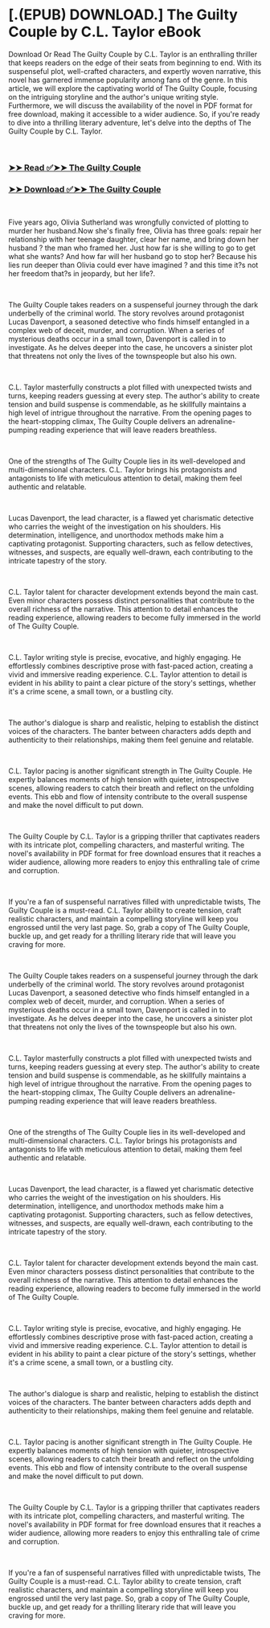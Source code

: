 # [.(EPUB) DOWNLOAD.] The Guilty Couple by C.L. Taylor eBook

<p>Download Or Read The Guilty Couple by C.L. Taylor is an enthralling thriller that keeps readers on the edge of their seats from beginning to end. With its suspenseful plot, well-crafted characters, and expertly woven narrative, this novel has garnered immense popularity among fans of the genre. In this article, we will explore the captivating world of The Guilty Couple, focusing on the intriguing storyline and the author's unique writing style. Furthermore, we will discuss the availability of the novel in PDF format for free download, making it accessible to a wider audience. So, if you're ready to dive into a thrilling literary adventure, let's delve into the depths of The Guilty Couple by C.L. Taylor.</p>
<p>&nbsp;</p>

### [➤➤ Read ✅➤➤ The Guilty Couple](https://pdfwebsitebooks.blogspot.com/id/58684151)

### [➤➤ Download ✅➤➤ The Guilty Couple](https://pdfwebsitebooks.blogspot.com/id/58684151)

<p>&nbsp;</p>
<p>Five years ago, Olivia Sutherland was wrongfully convicted of plotting to murder her husband.Now she's finally free, Olivia has three goals: repair her relationship with her teenage daughter, clear her name, and bring down her husband ? the man who framed her. Just how far is she willing to go to get what she wants? And how far will her husband go to stop her? Because his lies run deeper than Olivia could ever have imagined ? and this time it?s not her freedom that?s in jeopardy, but her life?.</p>
<p>&nbsp;</p>
<p>The Guilty Couple takes readers on a suspenseful journey through the dark underbelly of the criminal world. The story revolves around protagonist Lucas Davenport, a seasoned detective who finds himself entangled in a complex web of deceit, murder, and corruption. When a series of mysterious deaths occur in a small town, Davenport is called in to investigate. As he delves deeper into the case, he uncovers a sinister plot that threatens not only the lives of the townspeople but also his own.</p>
<p>&nbsp;</p>
<p>C.L. Taylor masterfully constructs a plot filled with unexpected twists and turns, keeping readers guessing at every step. The author's ability to create tension and build suspense is commendable, as he skillfully maintains a high level of intrigue throughout the narrative. From the opening pages to the heart-stopping climax, The Guilty Couple delivers an adrenaline-pumping reading experience that will leave readers breathless.</p>
<p>&nbsp;</p>
<p>One of the strengths of The Guilty Couple lies in its well-developed and multi-dimensional characters. C.L. Taylor brings his protagonists and antagonists to life with meticulous attention to detail, making them feel authentic and relatable.</p>
<p>&nbsp;</p>
<p>Lucas Davenport, the lead character, is a flawed yet charismatic detective who carries the weight of the investigation on his shoulders. His determination, intelligence, and unorthodox methods make him a captivating protagonist. Supporting characters, such as fellow detectives, witnesses, and suspects, are equally well-drawn, each contributing to the intricate tapestry of the story.</p>
<p>&nbsp;</p>
<p>C.L. Taylor talent for character development extends beyond the main cast. Even minor characters possess distinct personalities that contribute to the overall richness of the narrative. This attention to detail enhances the reading experience, allowing readers to become fully immersed in the world of The Guilty Couple.</p>
<p>&nbsp;</p>
<p>C.L. Taylor writing style is precise, evocative, and highly engaging. He effortlessly combines descriptive prose with fast-paced action, creating a vivid and immersive reading experience. C.L. Taylor attention to detail is evident in his ability to paint a clear picture of the story's settings, whether it's a crime scene, a small town, or a bustling city.</p>
<p>&nbsp;</p>
<p>The author's dialogue is sharp and realistic, helping to establish the distinct voices of the characters. The banter between characters adds depth and authenticity to their relationships, making them feel genuine and relatable.</p>
<p>&nbsp;</p>
<p>C.L. Taylor pacing is another significant strength in The Guilty Couple. He expertly balances moments of high tension with quieter, introspective scenes, allowing readers to catch their breath and reflect on the unfolding events. This ebb and flow of intensity contribute to the overall suspense and make the novel difficult to put down.</p>
<p>&nbsp;</p>
<p>The Guilty Couple by C.L. Taylor is a gripping thriller that captivates readers with its intricate plot, compelling characters, and masterful writing. The novel's availability in PDF format for free download ensures that it reaches a wider audience, allowing more readers to enjoy this enthralling tale of crime and corruption.</p>
<p>&nbsp;</p>
<p>If you're a fan of suspenseful narratives filled with unpredictable twists, The Guilty Couple is a must-read. C.L. Taylor ability to create tension, craft realistic characters, and maintain a compelling storyline will keep you engrossed until the very last page. So, grab a copy of The Guilty Couple, buckle up, and get ready for a thrilling literary ride that will leave you craving for more.</p>
<p>&nbsp;</p>
<p>The Guilty Couple takes readers on a suspenseful journey through the dark underbelly of the criminal world. The story revolves around protagonist Lucas Davenport, a seasoned detective who finds himself entangled in a complex web of deceit, murder, and corruption. When a series of mysterious deaths occur in a small town, Davenport is called in to investigate. As he delves deeper into the case, he uncovers a sinister plot that threatens not only the lives of the townspeople but also his own.</p>
<p>&nbsp;</p>
<p>C.L. Taylor masterfully constructs a plot filled with unexpected twists and turns, keeping readers guessing at every step. The author's ability to create tension and build suspense is commendable, as he skillfully maintains a high level of intrigue throughout the narrative. From the opening pages to the heart-stopping climax, The Guilty Couple delivers an adrenaline-pumping reading experience that will leave readers breathless.</p>
<p>&nbsp;</p>
<p>One of the strengths of The Guilty Couple lies in its well-developed and multi-dimensional characters. C.L. Taylor brings his protagonists and antagonists to life with meticulous attention to detail, making them feel authentic and relatable.</p>
<p>&nbsp;</p>
<p>Lucas Davenport, the lead character, is a flawed yet charismatic detective who carries the weight of the investigation on his shoulders. His determination, intelligence, and unorthodox methods make him a captivating protagonist. Supporting characters, such as fellow detectives, witnesses, and suspects, are equally well-drawn, each contributing to the intricate tapestry of the story.</p>
<p>&nbsp;</p>
<p>C.L. Taylor talent for character development extends beyond the main cast. Even minor characters possess distinct personalities that contribute to the overall richness of the narrative. This attention to detail enhances the reading experience, allowing readers to become fully immersed in the world of The Guilty Couple.</p>
<p>&nbsp;</p>
<p>C.L. Taylor writing style is precise, evocative, and highly engaging. He effortlessly combines descriptive prose with fast-paced action, creating a vivid and immersive reading experience. C.L. Taylor attention to detail is evident in his ability to paint a clear picture of the story's settings, whether it's a crime scene, a small town, or a bustling city.</p>
<p>&nbsp;</p>
<p>The author's dialogue is sharp and realistic, helping to establish the distinct voices of the characters. The banter between characters adds depth and authenticity to their relationships, making them feel genuine and relatable.</p>
<p>&nbsp;</p>
<p>C.L. Taylor pacing is another significant strength in The Guilty Couple. He expertly balances moments of high tension with quieter, introspective scenes, allowing readers to catch their breath and reflect on the unfolding events. This ebb and flow of intensity contribute to the overall suspense and make the novel difficult to put down.</p>
<p>&nbsp;</p>
<p>The Guilty Couple by C.L. Taylor is a gripping thriller that captivates readers with its intricate plot, compelling characters, and masterful writing. The novel's availability in PDF format for free download ensures that it reaches a wider audience, allowing more readers to enjoy this enthralling tale of crime and corruption.</p>
<p>&nbsp;</p>
<p>If you're a fan of suspenseful narratives filled with unpredictable twists, The Guilty Couple is a must-read. C.L. Taylor ability to create tension, craft realistic characters, and maintain a compelling storyline will keep you engrossed until the very last page. So, grab a copy of The Guilty Couple, buckle up, and get ready for a thrilling literary ride that will leave you craving for more.</p>
<p>&nbsp;</p>
